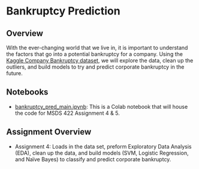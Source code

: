 # Bankruptcy Prediction
## Overview
With the ever-changing world that we live in, it is important to understand the factors that go into a potential bankruptcy for a company. Using the [Kaggle Company Bankruptcy dataset](https://www.kaggle.com/fedesoriano/company-bankruptcy-prediction), we will explore the data, clean up the outliers, and build models to try and predict corporate bankruptcy in the future.

## Notebooks
- [bankruptcy_pred_main.ipynb](https://github.com/DrakeData/Bankruptcy_Prediction/blob/main/bankruptcy_pred_main.ipynb): This is a Colab notebook that will house the code for MSDS 422 Assignment 4 & 5.

## Assignment Overview
- Assignment 4: Loads in the data set, preform Exploratory Data Analysis (EDA), clean up the data, and build models (SVM, Logistic Regression, and Naïve Bayes) to classify and predict corporate bankruptcy.

